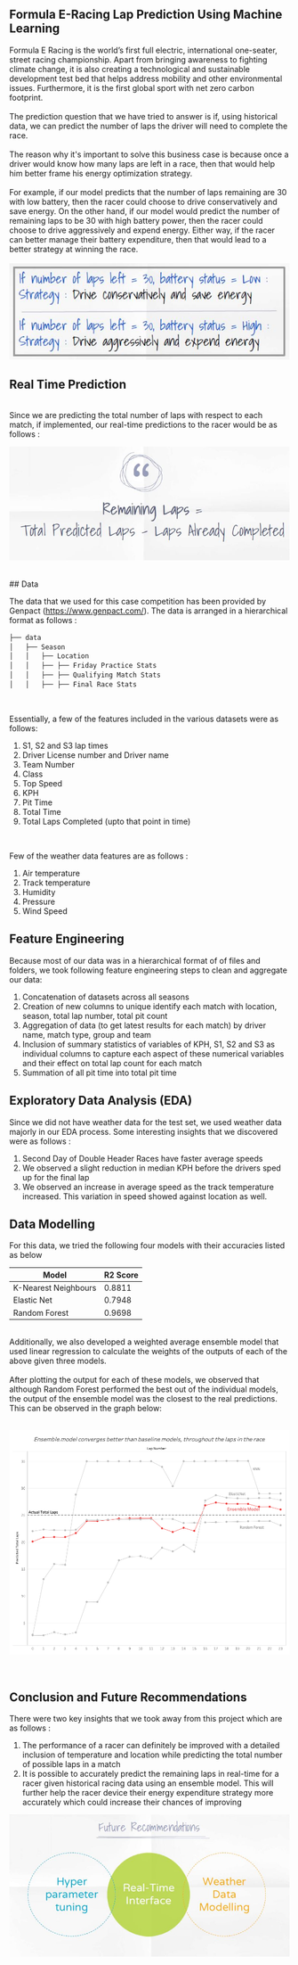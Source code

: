 ## Formula E-Racing Lap Prediction Using Machine Learning<br>
Formula E Racing is the world’s first full electric, international one-seater, street racing championship. Apart from bringing awareness to fighting climate change, it is also creating a technological and sustainable development test bed that helps address mobility and other environmental issues. Furthermore, it is the first global sport with net zero carbon footprint. 
<br><br>
The prediction question that we have tried to answer is if, using historical data, we can predict the number of laps the driver will need to complete the race. <br><br>
The reason why it's important to solve this business case is because once a driver would know how many laps are left in a race, then that would help him better frame his energy optimization strategy.<br><br>
For example, if our model predicts that the number of laps remaining are 30 with low battery, then the racer could choose to drive conservatively and save energy. On the other hand, if our model would predict the number of remaining laps to be 30 with high battery power, then the racer could choose to drive aggressively and expend energy. Either way, if the racer can better manage their battery expenditure, then that would lead to a better strategy at winning the race. 
<br><br>
![Racer Strategy Picture](https://github.com/Aishwarya4823/Formula-E-Racing-Lap-Prediction-Using-Machine-Learning/blob/main/Images/Strategy_image.JPG)
<br>

## Real Time Prediction
<br>
Since we are predicting the total number of laps with respect to each match, if implemented, our real-time predictions to the racer would be as follows : 
<br>

![Model Prediction](https://github.com/Aishwarya4823/Formula-E-Racing-Lap-Prediction-Using-Machine-Learning/blob/main/Images/Prediction%20Equation.JPG)

<br>
## Data
<br>

The data that we used for this case competition has been provided by Genpact (https://www.genpact.com/). The data is arranged in a hierarchical format as follows :

```bash
├── data 
│   ├── Season 
│   │   ├── Location 
│   │   ├── ├── Friday Practice Stats
│   │   ├── ├── Qualifying Match Stats
│   │   ├── ├── Final Race Stats
```
<br>

Essentially, a few of the features included in the various datasets were as follows:
1) S1, S2 and S3 lap times<br>
2) Driver License number and Driver name<br>
3) Team Number<br>
4) Class<br>
5) Top Speed<br>
6) KPH<br>
7) Pit Time<br>
8) Total Time <br>
9) Total Laps Completed (upto that point in time)<br>
<br>

Few of the weather data features are as follows :<br>
1) Air temperature<br>
2) Track temperature<br>
3) Humidity<br>
4) Pressure<br>
5) Wind Speed<br>


## Feature Engineering

Because most of our data was in a hierarchical format of of files and folders, we took following feature engineering steps to clean and aggregate our data:<br>
1) Concatenation of datasets across all seasons<br>
2) Creation of new columns to unique identify each match with location, season, total lap number, total pit count<br>
3) Aggregation of data (to get latest results for each match) by driver name, match type, group and team<br>
4) Inclusion of summary statistics of variables of KPH, S1, S2 and S3 as individual columns to capture each aspect of these numerical variables and their effect on total lap count for each match<br>
5) Summation of all pit time into total pit time<br>

## Exploratory Data Analysis (EDA)
Since we did not have weather data for the test set, we used weather data majorly in our EDA process. Some interesting insights that we discovered were as follows :<br>
1) Second Day of Double Header Races have faster average speeds<br>
2) We observed a slight reduction in median KPH before the drivers sped up for the final lap<br>
3) We observed an increase in average speed as the track temperature increased. This variation in speed showed against location as well.<br>


## Data Modelling

For this data, we tried the following four models with their accuracies listed as below 

|   Model                |R2 Score|
|------------------------|-------------------|
|K-Nearest Neighbours    |   0.8811          |
|Elastic Net             |   0.7948          |
|Random Forest           |   0.9698          |

<br>
Additionally, we also developed a weighted average ensemble model that used linear regression to calculate the weights of the outputs of each of the above given three models.<br>
<br>
After plotting the output for each of these models, we observed that although Random Forest performed the best out of the individual models, the output of the ensemble model was the closest to the real predictions. This can be observed in the graph below:<br>
<br>

![Models' Outputs](https://github.com/Aishwarya4823/Formula-E-Racing-Lap-Prediction-Using-Machine-Learning/blob/main/Tableau%20Graphs/All_model_comparisons.png)

<br>

## Conclusion and Future Recommendations
There were two key insights that we took away from this project which are as follows :<br>
1) The performance of a racer can definitely be improved with a detailed inclusion of temperature and location while predicting the total number of possible laps in a match<Br>
2) It is possible to accurately predict the remaining laps in real-time for a racer given historical racing data using an ensemble model. This will further help the racer device their energy expenditure strategy more accurately which could increase their chances of improving <br>
 

![Future Recommendations](https://github.com/Aishwarya4823/Formula-E-Racing-Lap-Prediction-Using-Machine-Learning/blob/main/Images/Future_Recommendations.JPG)

 
